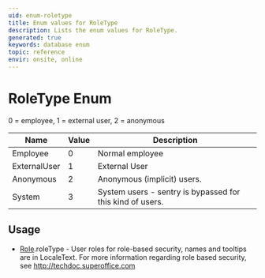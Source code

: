 ```yaml
---
uid: enum-roletype
title: Enum values for RoleType
description: Lists the enum values for RoleType.
generated: true
keywords: database enum
topic: reference
envir: onsite, online
---
```


# RoleType Enum

0 = employee, 1 = external user, 2 = anonymous

| Name | Value | Description |
|------|-------|-------------|
|Employee|0|Normal employee|
|ExternalUser|1|External User|
|Anonymous|2|Anonymous (implicit) users.|
|System|3|System users - sentry is bypassed for this kind of users.|

## Usage

* [Role](../role.md).roleType - User roles for role-based security, names and tooltips are in LocaleText. For more information regarding role based security, see http://techdoc.superoffice.com
